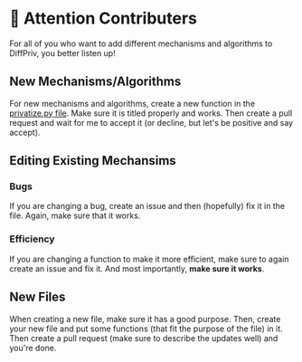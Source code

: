 # :mega: Attention Contributers
For all of you who want to add different mechanisms and algorithms to DiffPriv, you better listen up!

## New Mechanisms/Algorithms

For new mechanisms and algorithms, create a new function in the [privatize.py file](https://github.com/Quantalabs/DiffPriv/blob/master/DiffPriv/private.py).
Make sure it is titled properly and works. Then create a pull request and wait for me to accept it (or decline, but let's be positive and say accept).

## Editing Existing Mechansims

### Bugs

If you are changing a bug, create an issue and then (hopefully) fix it in the file. Again, make sure that it works.

### Efficiency

If you are changing a function to make it more efficient, make sure to again create an issue and fix it. And most importantly, **make sure it works**.

## New Files

When creating a new file, make sure it has a good purpose. Then, create your new file and put some functions (that fit the purpose of the file) in it. Then create a pull request (make sure to describe the updates well) and you're done.
